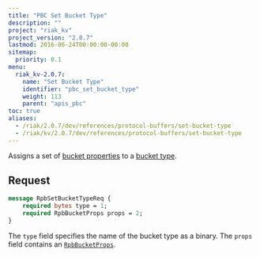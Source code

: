 ```yaml
---
title: "PBC Set Bucket Type"
description: ""
project: "riak_kv"
project_version: "2.0.7"
lastmod: 2016-06-24T00:00:00-00:00
sitemap:
  priority: 0.1
menu:
  riak_kv-2.0.7:
    name: "Set Bucket Type"
    identifier: "pbc_set_bucket_type"
    weight: 113
    parent: "apis_pbc"
toc: true
aliases:
  - /riak/2.0.7/dev/references/protocol-buffers/set-bucket-type
  - /riak/kv/2.0.7/dev/references/protocol-buffers/set-bucket-type
---
```


Assigns a set of [bucket properties]({{<baseurl>}}riak/kv/2.0.7/developing/api/protocol-buffers/set-bucket-props) to a
[bucket type]({{<baseurl>}}riak/kv/2.0.7/developing/usage/bucket-types).

## Request

```protobuf
message RpbSetBucketTypeReq {
    required bytes type = 1;
    required RpbBucketProps props = 2;
}
```

The `type` field specifies the name of the bucket type as a binary. The
`props` field contains an [`RpbBucketProps`]({{<baseurl>}}riak/kv/2.0.7/developing/api/protocol-buffers/get-bucket-props).
